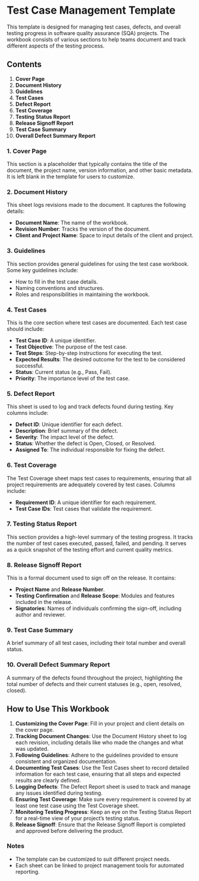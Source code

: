 # Test Case Management Template 

This template is designed for managing test cases, defects, and overall testing progress in software quality assurance (SQA) projects. The workbook consists of various sections to help teams document and track different aspects of the testing process.

## Contents

1. **Cover Page**
2. **Document History**
3. **Guidelines**
4. **Test Cases**
5. **Defect Report**
6. **Test Coverage**
7. **Testing Status Report**
8. **Release Signoff Report**
9. **Test Case Summary**
10. **Overall Defect Summary Report**

### 1. Cover Page
This section is a placeholder that typically contains the title of the document, the project name, version information, and other basic metadata. It is left blank in the template for users to customize.

### 2. Document History
This sheet logs revisions made to the document. It captures the following details:
- **Document Name**: The name of the workbook.
- **Revision Number**: Tracks the version of the document.
- **Client and Project Name**: Space to input details of the client and project.

### 3. Guidelines
This section provides general guidelines for using the test case workbook. Some key guidelines include:
- How to fill in the test case details.
- Naming conventions and structures.
- Roles and responsibilities in maintaining the workbook.

### 4. Test Cases
This is the core section where test cases are documented. Each test case should include:
- **Test Case ID**: A unique identifier.
- **Test Objective**: The purpose of the test case.
- **Test Steps**: Step-by-step instructions for executing the test.
- **Expected Results**: The desired outcome for the test to be considered successful.
- **Status**: Current status (e.g., Pass, Fail).
- **Priority**: The importance level of the test case.

### 5. Defect Report
This sheet is used to log and track defects found during testing. Key columns include:
- **Defect ID**: Unique identifier for each defect.
- **Description**: Brief summary of the defect.
- **Severity**: The impact level of the defect.
- **Status**: Whether the defect is Open, Closed, or Resolved.
- **Assigned To**: The individual responsible for fixing the defect.

### 6. Test Coverage
The Test Coverage sheet maps test cases to requirements, ensuring that all project requirements are adequately covered by test cases. Columns include:
- **Requirement ID**: A unique identifier for each requirement.
- **Test Case IDs**: Test cases that validate the requirement.

### 7. Testing Status Report
This section provides a high-level summary of the testing progress. It tracks the number of test cases executed, passed, failed, and pending. It serves as a quick snapshot of the testing effort and current quality metrics.

### 8. Release Signoff Report
This is a formal document used to sign off on the release. It contains:
- **Project Name** and **Release Number**.
- **Testing Confirmation** and **Release Scope**: Modules and features included in the release.
- **Signatories**: Names of individuals confirming the sign-off, including author and reviewer.

### 9. Test Case Summary
A brief summary of all test cases, including their total number and overall status.

### 10. Overall Defect Summary Report
A summary of the defects found throughout the project, highlighting the total number of defects and their current statuses (e.g., open, resolved, closed).

## How to Use This Workbook

1. **Customizing the Cover Page**: Fill in your project and client details on the cover page.
2. **Tracking Document Changes**: Use the Document History sheet to log each revision, including details like who made the changes and what was updated.
3. **Following Guidelines**: Adhere to the guidelines provided to ensure consistent and organized documentation.
4. **Documenting Test Cases**: Use the Test Cases sheet to record detailed information for each test case, ensuring that all steps and expected results are clearly defined.
5. **Logging Defects**: The Defect Report sheet is used to track and manage any issues identified during testing.
6. **Ensuring Test Coverage**: Make sure every requirement is covered by at least one test case using the Test Coverage sheet.
7. **Monitoring Testing Progress**: Keep an eye on the Testing Status Report for a real-time view of your project’s testing status.
8. **Release Signoff**: Ensure that the Release Signoff Report is completed and approved before delivering the product.


### Notes
- The template can be customized to suit different project needs.
- Each sheet can be linked to project management tools for automated reporting.

